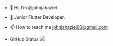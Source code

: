 - 👋 Hi, I’m @johnjahaziel
- 👀 Junior Flutter Developer.
- 📫 How to reach me johnjahaziel00@gmail.com

- GitHub Status
![](https://nirzak-streak-stats.vercel.app/?user=anantha-ctrl&theme=dark&hide_border=false)<br/>

<!---
johnjahaziel/johnjahaziel is a ✨ special ✨ repository because its `README.md` (this file) appears on your GitHub profile.
You can click the Preview link to take a look at your changes.
--->
